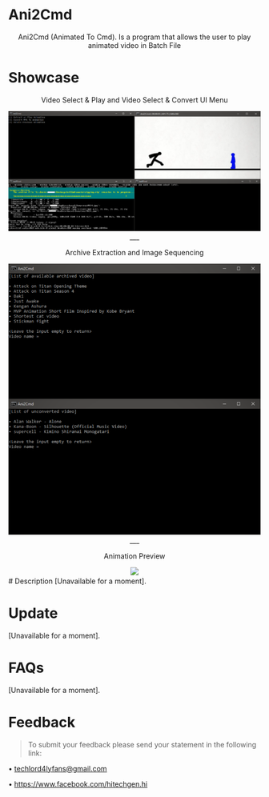 # Ani2Cmd
<p align="center">Ani2Cmd (Animated To Cmd). Is a program that allows the user to play animated video in Batch File</p>

# Showcase
<p align="center">Video Select & Play and Video Select & Convert UI Menu</p>
<center>
  
<div style="text-align:center"><img src=".github\prev1.png" /></div>
___
<p align="center">Archive Extraction and Image Sequencing</p>

<div style="text-align:center"><img src=".github\prev2.png" /></div>
___
<p align="center">Animation Preview</p>

<div style="text-align:center"><img src=".github\prev3.gif" /></div>

</center>
# Description
[Unavailable for a moment].

# Update
[Unavailable for a moment].

# FAQs
[Unavailable for a moment].

# Feedback
>To submit your feedback please send your statement in the following link:

• techlord4lyfans@gmail.com

• https://www.facebook.com/hitechgen.hi
